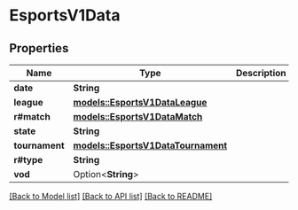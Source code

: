 # EsportsV1Data

## Properties

Name | Type | Description | Notes
------------ | ------------- | ------------- | -------------
**date** | **String** |  | 
**league** | [**models::EsportsV1DataLeague**](EsportsV1DataLeague.md) |  | 
**r#match** | [**models::EsportsV1DataMatch**](EsportsV1DataMatch.md) |  | 
**state** | **String** |  | 
**tournament** | [**models::EsportsV1DataTournament**](EsportsV1DataTournament.md) |  | 
**r#type** | **String** |  | 
**vod** | Option<**String**> |  | [optional]

[[Back to Model list]](../README.md#documentation-for-models) [[Back to API list]](../README.md#documentation-for-api-endpoints) [[Back to README]](../README.md)



